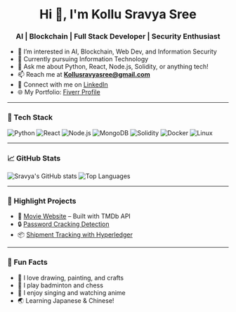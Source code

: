 <h1 align="center">Hi 👋, I'm Kollu Sravya Sree</h1>
<h3 align="center">AI | Blockchain | Full Stack Developer | Security Enthusiast</h3>

- 👀 I’m interested in AI, Blockchain, Web Dev, and Information Security  
- 🌱 Currently pursuing Information Technology  
- 💬 Ask me about Python, React, Node.js, Solidity, or anything tech!  
- 📫 Reach me at **Kollusravyasree@gmail.com**  
- 🔗 Connect with me on [LinkedIn](https://www.linkedin.com/in/kollu-sravya-sree/)  
- 🌐 My Portfolio: [Fiverr Profile](https://www.fiverr.com/sravyasreekollu)

---

### 🔧 Tech Stack
![Python](https://img.shields.io/badge/-Python-3776AB?style=flat&logo=python&logoColor=white)
![React](https://img.shields.io/badge/-React-61DAFB?style=flat&logo=react&logoColor=black)
![Node.js](https://img.shields.io/badge/-Node.js-339933?style=flat&logo=node.js&logoColor=white)
![MongoDB](https://img.shields.io/badge/-MongoDB-47A248?style=flat&logo=mongodb&logoColor=white)
![Solidity](https://img.shields.io/badge/-Solidity-363636?style=flat&logo=solidity&logoColor=white)
![Docker](https://img.shields.io/badge/-Docker-2496ED?style=flat&logo=docker&logoColor=white)
![Linux](https://img.shields.io/badge/-Linux-FCC624?style=flat&logo=linux&logoColor=black)

---

### 📈 GitHub Stats
![Sravya's GitHub stats](https://github-readme-stats.vercel.app/api?username=Sravya-Sree&show_icons=true&theme=radical)
![Top Languages](https://github-readme-stats.vercel.app/api/top-langs/?username=Sravya-Sree&layout=compact&theme=radical)

---

### 📂 Highlight Projects
- 🎥 [Movie Website](https://github.com/Sravya-SreeMovies_Website) – Built with TMDb API
- 🔒 [Password Cracking Detection](https://drive.google.com/file/d/1aPvOETaWKldfL-tf_B6xNHBnWuPHpgam/view?usp=sharing)
- 📦 [Shipment Tracking with Hyperledger](https://drive.google.com/file/d/1pegLOFXpNYKGzNIxfxlme9V6q59kTSQG/view?usp=sharing)

---

### 💖 Fun Facts
- 🎨 I love drawing, painting, and crafts
- 🏸 I play badminton and chess
- 🎤 I enjoy singing and watching anime
- 🌏 Learning Japanese & Chinese!



<!---
Sravya-Sree/Sravya-Sree is a ✨ special ✨ repository because its `README.md` (this file) appears on your GitHub profile.
You can click the Preview link to take a look at your changes.
--->
